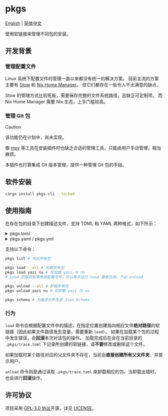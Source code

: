 # pkgs

[English](./README.md) | [简体中文](./README.zh-CN.md)

使用软链接来管理不同包的安装。

## 开发背景

### 管理配置文件

Linux 系统下配置文件的管理一直以来都没有统一的解决方案。
目前主流的方案主要有 [Stow](https://www.gnu.org/software/stow/manual/stow.html) 和 [Nix Home Manager](https://github.com/nix-community/home-manager)。
但它们都存在一些令人不太满意的缺点。

Stow 的管理方式比较死板，需要保存完整的文件系统路径，且缺乏可定制项。
而 Nix Home Manager 需要 Nix 生态，上手门槛较高。

### 管理 Git 包

> [!caution]
> 该功能仍在计划中，尚未实现。

像 [mpv](https://mpv.io/) 等工具在安装插件时也缺乏合适的管理工具，只能由用户手动管理，相当麻烦。

本插件也打算集成 Git 版本管理，提供一种管理 Git 包的手段。

## 软件安装

```bash
cargo install pkgs-cli --locked
```

## 使用指南

在存在包的目录下创建描述文件，支持 TOML 和 YAML 两种格式，如下所示：

<details>
<summary>pkgs.toml</summary>

```toml
# vars 字段，可选，用于配置变量
# 使用 ${var} 语法以调用变量
# 如要引用其他变量，必须按顺序声明
[vars]
CONFIG_DIR = "${HOME}/.config" # HOME 变量已内置
APP_DIR = "${HOME}/Apps"
NU_DIR = "${CONFIG_DIR}/nushell"

# packages 字段，必选，其下每个表对应一个包，对应当前目录下与包同名的目录
[packages.yazi]
type = "local" # 包类型，可选，默认为 local，当前仅支持 local

[packages.yazi.vars] # 包局部变量，仅在包内部可见
YAZI_DIR = "${CONFIG_DIR}/yazi"

[packages.yazi.maps] # maps 下的每个关系对应一个映射
"yazi.toml" = "${YAZI_DIR}/yazi.toml"         # maps 左边可以是包下面的一个文件
"my-custom" = "${YAZI_DIR}/plugins/my-plugin" # 也可以是一个文件夹
"keymap.toml" = "${YAZI_DIR}/keymap.toml"     # 右边则是对应要创建的软链接

"yazi.nu" = "${NU_DIR}/autoload/"             # 若映射文件同名，可直接以 / 结尾，省略文件名

[packages.nu.maps]
"config.nu" = "${NU_DIR}/"
```

</details>

<details>
<summary>pkgs.yaml / pkgs.yml</summary>

```yaml
# vars 字段，可选，用于配置变量
# 使用 ${var} 语法以调用变量
# 如要引用其他变量，必须按顺序声明
vars:
  CONFIG_DIR: ${HOME}/.config # HOME 变量已内置
  APP_DIR: ${HOME}/Apps
  NU_DIR: ${CONFIG_DIR}/nushell

# packages 字段，必选，其下每个表对应一个包，对应当前目录下与包同名的目录
packages:
  yazi:
    type: local # 包类型，可选，默认为 local，当前仅支持 local

    vars: # 包局部变量，仅在包内部可见
      YAZI_DIR: ${CONFIG_DIR}/yazi

    maps: # maps 下的每个关系对应一个映射
      yazi.toml: ${YAZI_DIR}/yazi.toml         # maps 左边可以是包下面的一个文件
      my-custom: ${YAZI_DIR}/plugins/my-plugin # 也可以是一个文件夹
      keymap.toml: ${YAZI_DIR}/keymap.toml     # 右边则是对应要创建的软链接

      yazi.nu: ${NU_DIR}/autoload/             # 若映射文件同名，可直接以 / 结尾，省略文件名

  nu:
    maps:
      config.nu: ${NU_DIR}/
```

</details>

支持以下命令：

```bash
pkgs list # 列出所有包

pkgs load --all # 加载所有包
pkgs load yazi nu # 仅加载 yazi 与 nu
# load 加载后如果修改配置文件，可以再次运行 load 重新应用，不必 unload

pkgs unload --all # 卸载所有包
pkgs unload yazi nu # 仅卸载 yazi 与 nu

pkgs schema # 为描述文件生成 Json Schema
```

### 行为

`load` 命令会根据配置文件中的描述，在指定位置创建指向相应文件**绝对路径**的软链接（因此如果文件路径发生变量，需要重新 `load`）。
如果在加载某个包的过程中发生错误，会**回滚**本次对该包的操作。
加载完成后在会在当前目录的 `.pkgs/trace.toml` 下记录所创建的软链接，请**不要**修改或删除这个文件。

如果加载时某个路径对应的父文件夹不存在，当前会**直接创建所有父文件夹**，并提示用户。

`unload` 命令则是通过读取 `.pkgs/trace.toml` 来卸载相应的包。当卸载出错时，也会进行**回滚**操作。

## 许可协议

项目采用 [GPL-3.0 协议](https://www.gnu.org/licenses/gpl-3.0.en.html)开源，详见 [LICENSE](./LICENSE)。

